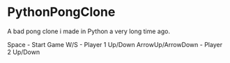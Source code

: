 # PythonPongClone
A bad pong clone i made in Python a very long time ago.

Space - Start Game
W/S - Player 1 Up/Down
ArrowUp/ArrowDown - Player 2 Up/Down
